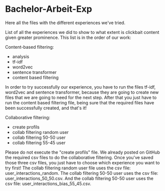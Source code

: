 # Bachelor-Arbeit-Exp
Here all the files with the different experiences we've tried.

List of all the experiences we did to show to what extent is clickbait content given greater prominence. This list is in the order of our work: 

Content-based filtering:
- analysis
- tf-idf
- word2vec
- sentence transformer
- content based filtering

In order to try successfully our experience, you have to run the files tf-idf, word2vec and sentence transformer, because they are going to create new files that we are going to need for the next step. After that you just have to run the content based filtering file, being sure that the required files have been successfully created, and that's it! 

Collaborative filtering:
- create profils
- collab filtering random user
- collab filtering 50-50 user
- collab filtering 55-45 user

Please do not execute the "create profils" file. We already posted on GitHub the required csv files to do the collaborative filtering. Once you've saved those three csv files, you just have to choose which experience you want to try first! The collab filtering random user file uses the csv file: user_interactions_random. The collab filtering 50-50 user uses the csv file: user_interactions_50_50.csv. And the collab filtering 50-50 user uses the csv file: user_interactions_bias_55_45.csv.
